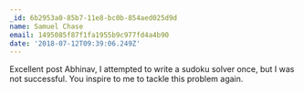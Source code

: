 ```yaml
---
_id: 6b2953a0-85b7-11e8-bc0b-854aed025d9d
name: Samuel Chase
email: 1495085f87f1fa1955b9c977fd4a4b90
date: '2018-07-12T09:39:06.249Z'
---
```

Excellent post Abhinav, I attempted to write a sudoku solver once, but I was not successful. You inspire to me to tackle this problem again.
